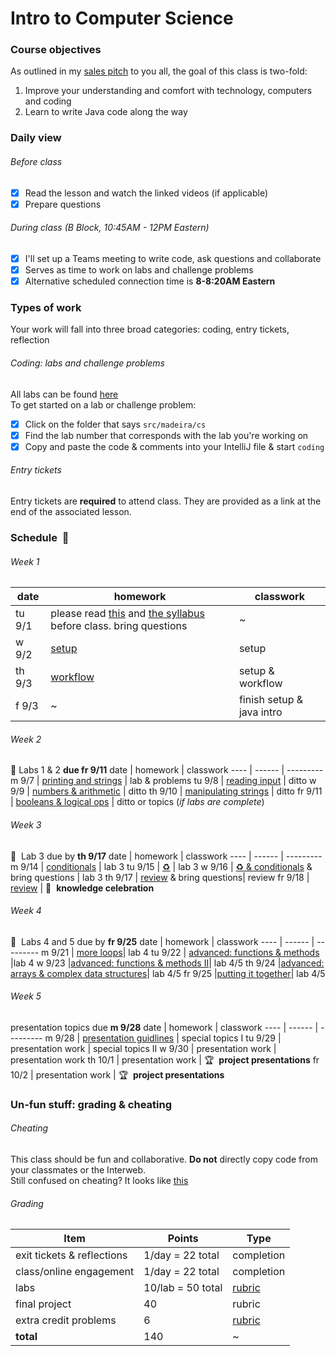 # Intro to Computer Science

### Course objectives
As outlined in my [sales pitch](https://github.com/mrWallaceMadeira/SalesPitch) to you all, the goal of this class is two-fold:
  1. Improve your understanding and comfort with technology, computers and coding
  2. Learn to write Java code along the way

### Daily view
###### Before class
  - [x] Read the lesson and watch the linked videos (if applicable)
  - [x] Prepare questions 
###### During class (B Block, 10:45AM - 12PM Eastern)
  - [x] I'll set up a Teams meeting to write code, ask questions and collaborate
  - [x] Serves as time to work on labs and challenge problems
  - [x] Alternative scheduled connection time is **8-8:20AM Eastern** 

### Types of work
Your work will fall into three broad categories: coding, entry tickets, reflection
###### Coding: labs and challenge problems
All labs can be found [here](https://github.com/mrWallaceMadeira/Mod1Labs)\
To get started on a lab or challenge problem:
  - [x] Click on the folder that says `src/madeira/cs`
  - [x] Find the lab number that corresponds with the lab you're working on
  - [x] Copy and paste the code & comments into your IntelliJ file & start `coding`
###### Entry tickets
Entry tickets are **required** to attend class. They are provided as a link at the end of the associated lesson. 

### Schedule&nbsp; :date:

###### Week 1

date | homework | classwork
---- | ------ | ---------
tu 9/1 | please read [this](https://github.com/mrWallaceMadeira/salesPitch) and [the syllabus](https://github.com/mrWallaceMadeira/Mod1Syllabus) before class. bring questions| ~
w 9/2 | [setup](https://github.com/mrWallaceMadeira/setupGuide) | setup
th 9/3 | [workflow](https://github.com/mrWallaceMadeira/workflow) | setup & workflow
f 9/3 | ~ | finish setup & java intro
###### Week 2
:test_tube:&nbsp;Labs 1 & 2 **due fr 9/11**
date | homework | classwork
---- | ------ | ---------
m 9/7 | [printing and strings](https://github.com/mrWallaceMadeira/printingAndStrings) | lab & problems
tu 9/8 | [reading input](https://github.com/mrWallaceMadeira/readingInput) | ditto
w 9/9 | [numbers & arithmetic](https://github.com/mrWallaceMadeira/arithmetic) | ditto
th 9/10 | [manipulating strings](https://github.com/mrWallaceMadeira/stringMethods) | ditto
fr 9/11 | [booleans & logical ops](https://github.com/mrWallaceMadeira/booleans) | ditto or topics (_if labs are complete_)

###### Week 3
:test_tube:&nbsp; Lab 3 due by **th 9/17**
date | homework | classwork
---- | ------ | ---------
m 9/14 | [conditionals](https://github.com/mrWallaceMadeira/lesson9) | lab 3
tu 9/15 | [:recycle:](https://github.com/mrWallaceMadeira/lesson10) | lab 3
w 9/16 | [:recycle: & conditionals](https://google.com) & bring questions | lab 3
th 9/17 | [review](https://google.com) & bring questions| review
fr 9/18 | [review](https://google.com) | :tada:&nbsp; **knowledge celebration**

###### Week 4
:test_tube:&nbsp; Labs 4 and 5 due by **fr 9/25**
date | homework | classwork
---- | ------ | ---------
m 9/21 | [more loops](https://github.com/mrWallaceMadeira/lesson1)| lab 4
tu 9/22 | [advanced: functions & methods](https://google.com) |lab 4
w 9/23 |[advanced: functions & methods II](https://google.com)| lab 4/5
th 9/24 |[advanced: arrays & complex data structures](https://google.com)| lab 4/5
fr 9/25 |[putting it together]()| lab 4/5

###### Week 5
presentation topics due **m 9/28**
date | homework | classwork
---- | ------ | ---------
m 9/28 | [presentation guidlines]() | special topics I
tu 9/29 | presentation work | special topics II
w 9/30 | presentation work | presentation work
th 10/1 | presentation work | :trophy:&nbsp; **project presentations**
fr 10/2 | presentation work | :trophy:&nbsp; **project presentations**

  
### Un-fun stuff: grading & cheating
 ###### Cheating
 This class should be fun and collaborative. **Do not** directly copy code from your classmates or the Interweb.  
 Still confused on cheating? It looks like [this](https://static01.nyt.com/images/2012/10/23/sports/YJPARMSTRONG1/YJPARMSTRONG1-superJumbo.jpg?quality=90&auto=webp)
 ###### Grading
 |Item|Points|Type|
 |---|------|-----|
 exit tickets & reflections|1/day = 22 total|completion
 class/online engagement|1/day = 22 total|completion
 labs|10/lab = 50 total|[rubric](https://themadeiraschool-my.sharepoint.com/:w:/r/personal/pwallace_madeira_org/Documents/Intro%20to%20CS/mod1/admin/labRubric.docx?d=wd7d4b47f2a3e4082ba44a6866b77f548&csf=1&web=1&e=pcfa8L)
 final project|40|rubric
 extra credit problems|6|[rubric](https://themadeiraschool-my.sharepoint.com/:w:/r/personal/pwallace_madeira_org/Documents/Intro%20to%20CS/mod1/admin/labRubric.docx?d=wd7d4b47f2a3e4082ba44a6866b77f548&csf=1&web=1&e=pcfa8L)
 **total**|140| ~
 
